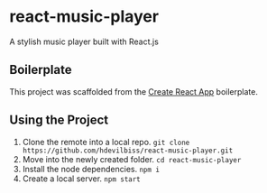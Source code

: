 # react-music-player
A stylish music player built with React.js

## Boilerplate

This project was scaffolded from the [Create React App](https://github.com/facebook/create-react-app) boilerplate.

## Using the Project

1. Clone the remote into a local repo. `git clone https://github.com/hdevilbiss/react-music-player.git`
1. Move into the newly created folder. `cd react-music-player`
1. Install the node dependencies. `npm i`
1. Create a local server. `npm start`

